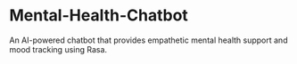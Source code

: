 # Mental-Health-Chatbot
An AI-powered chatbot that provides empathetic mental health support and mood tracking using Rasa.  
